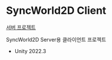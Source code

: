 # SyncWorld2D Client

[서버 프로젝트](https://github.com/floweryclover/syncworld-2d-server)

SyncWorld2D Server용 클라이언트 프로젝트
* Unity 2022.3